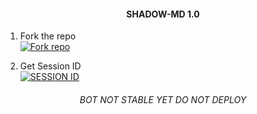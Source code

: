  <h4 align="center">SHADOW-MD 1.0</h4>
 
   1. Fork the repo
    <br>
<a href='https://github.com/Cipher0071/SHADOW-MD/fork' target="_blank"><img alt='Fork repo' src='https://img.shields.io/badge/Fork Repo-100000?style=for-the-badge&logo=scan&logoColor=white&labelColor=black&color=black'/></a>

 2. Get Session ID
    <br>
<a href='https://replit.com/@ObasuyiPromise/SHADOW-MD-QR-1#index.js' target="_blank"><img alt='SESSION ID' src='https://img.shields.io/badge/Session_id-100000?style=for-the-badge&logo=scan&logoColor=white&labelColor=black&color=black'/></a>

<h6 align="center">BOT NOT STABLE YET DO NOT DEPLOY</h6>
